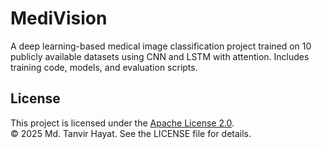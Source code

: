 
# MediVision
A deep learning-based medical image classification project trained on 10 publicly available datasets using CNN and LSTM with attention. Includes training code, models, and evaluation scripts.


## License

This project is licensed under the [Apache License 2.0](LICENSE).  
© 2025 Md. Tanvir Hayat. See the LICENSE file for details.
